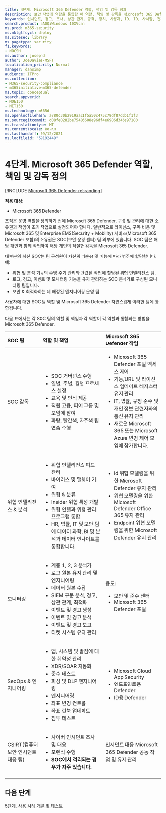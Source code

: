 ```yaml
---
title: 4단계. Microsoft 365 Defender 역할, 책임 및 감독 정의
description: 보안 작업에 역할을 통합할 때 역할, 책임 및 감독을 Microsoft 365 Defender 기본입니다.
keywords: 인시던트, 경고, 조사, 상관 관계, 공격, 장치, 사용자, ID, ID, 사서함, 전자 메일, 365, microsoft, Microsoft 365, 인시던트 대응, 사이버 공격, 보안 운영, soc
search.product: eADQiWindows 10XVcnh
ms.prod: m365-security
ms.mktglfcycl: deploy
ms.sitesec: library
ms.pagetype: security
f1.keywords:
- NOCSH
ms.author: josephd
author: JoeDavies-MSFT
localization_priority: Normal
manager: dansimp
audience: ITPro
ms.collection:
- M365-security-compliance
- m365initiative-m365-defender
ms.topic: conceptual
search.appverid:
- MOE150
- MET150
ms.technology: m365d
ms.openlocfilehash: a780c30b2919aac1f5a50c475c79df87d5b1f1f3
ms.sourcegitcommit: d08fe0282be75483608e96df4e6986d346e97180
ms.translationtype: MT
ms.contentlocale: ko-KR
ms.lasthandoff: 09/12/2021
ms.locfileid: "59192449"
---
```

# <a name="step-4-define-microsoft-365-defender-roles-responsibilities-and-oversight"></a>4단계. Microsoft 365 Defender 역할, 책임 및 감독 정의

[!INCLUDE [Microsoft 365 Defender rebranding](../includes/microsoft-defender.md)]

**적용 대상:**
- Microsoft 365 Defender

조직은 운영 역할을 정의하기 전에 Microsoft 365 Defender, 구성 및 관리에 대한 소유권과 책임이 초기 작업으로 설정되어야 합니다. 일반적으로 라이선스, 구독 비용 및 Microsoft 365 및 Enterprise EMS(Security + Mobility) 서비스(Microsoft 365 Defender 포함)의 소유권은 SOC(보안 운영 센터) 팀 외부에 있습니다. SOC 팀은 해당 개인과 함께 작업하여 해당 개인의 적절한 감독을 Microsoft 365 Defender. 

대부분의 최신 SOC는 팀 구성원이 자신의 기술et 및 기능에 따라 범주에 할당합니다. 예:

- 위협 및 분석 기능의 수명 주기 관리와 관련된 작업에 할당된 위협 인텔리전스 팀.
- 로그, 경고, 이벤트 및 모니터링 기능을 유지 관리하는 SOC 분석가로 구성된 모니터링 팀입니다.
- 보안 & 최적화하는 데 배정된 엔지니어링 운영 팀

사용자에 대한 SOC 팀 역할 및 Microsoft 365 Defender 자연스럽게 이러한 팀에 통합됩니다.

다음 표에서는 각 SOC 팀의 역할 및 책임과 각 역할이 각 역할과 통합되는 방법을 Microsoft 365 Defender.

| SOC 팀 | 역할 및 책임 | Microsoft 365 Defender 작업  |
|:-------|:-----|:-------|
| SOC 감독 | <ul><li>SOC 거버넌스 수행</li><li>일별, 주별, 월별 프로세스 설정</li><li>교육 및 인식 제공</li><li>직원 고용, 피어 그룹 및 모임에 참여</li><li>파랑, 빨간색, 자주색 팀 연습 수행</ul>  | <ul><li>Microsoft 365 Defender 포털 액세스 제어</li><li>기능/URL 및 라이선스 업데이트 레지스터 유지 관리</li><li>IT, 법률, 규정 준수 및 개인 정보 관련자와의 통신 유지 관리</li><li>새로운 Microsoft 365 또는 Microsoft Azure 변경 제어 모임에 참가합니다.</ul> |
| 위협 인텔리전스 & 분석  | <ul><li>위협 인텔리전스 피드 관리</li><li>바이러스 및 맬웨어 기여</li><li>위협 & 분류</li><li>Insider 위협 특성 개발 </li><li>위협 인텔과 위험 관리 프로그램 통합</li><li>HR, 법률, IT 및 보안 팀에 데이터 과학, BI 및 분석과 데이터 인사이트를 통합합니다.<ul> | <ul><li>Id 위협 모델링을 위한 Microsoft Defender 유지 관리</li><li>위협 모델링을 위한 Microsoft Defender Office 365 유지 관리</li><li>Endpoint 위협 모델링을 위한 Microsoft Defender 유지 관리</ul> |
| 모니터링 | <ul><li>계층 1, 2, 3 분석가</li><li>로그 원본 유지 관리 및 엔지니어링</li><li>데이터 원본 수집 </li><li>SIEM 구문 분석, 경고, 상관 관계, 최적화</li><li>이벤트 및 경고 생성</li><li>이벤트 및 경고 분석</li><li>이벤트 및 경고 보고</li><li>티켓 시스템 유지 관리</ul> | 용도: <ul><li>보안 및 준수 센터</li><li>Microsoft 365 Defender 포털</ul> |
| SecOps & 엔지니어링 | <ul><li>앱, 시스템 및 끝점에 대한 취약성 관리</li><li>XDR/SOAR 자동화</li><li>준수 테스트</li><li>피싱 및 DLP 엔지니어링</li><li>엔지니어링</li><li>좌표 변경 컨트롤</li><li>좌표 런북 업데이트</li><li>침투 테스트<ul> | <ul><li>Microsoft Cloud App Security</li><li>엔드포인트용 Defender</li><li>ID용 Defender</ul> |
| CSIRT(컴퓨터 보안 인시던트 대응 팀) | <ul><li>사이버 인시던트 조사 및 대응</li><li>포렌식 수행</li><li>**SOC에서 격리되는 경우가 자주 있습니다.**</ul> | 인시던트 대응 Microsoft 365 Defender 공동 작업 및 유지 관리 |
||||


## <a name="next-step"></a>다음 단계

[5단계. 사용 사례 개발 및 테스트](integrate-microsoft-365-defender-secops-use-cases.md)
